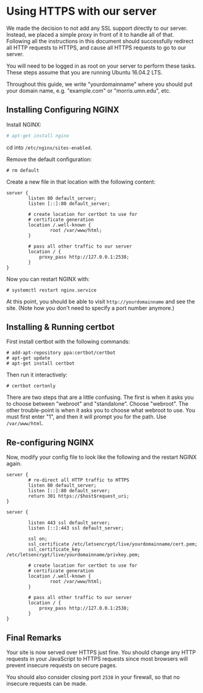 # Using HTTPS with our server

We made the decision to not add any SSL support
directly to our server. Instead, we placed a simple
proxy in front of it to handle all of that. Following
all the instructions in this document should successfully
redirect all HTTP requests to HTTPS, and cause all HTTPS requests
to go to our server.

You will need to be logged in as root on your server to perform
these tasks. These steps assume that you are running Ubuntu 16.04.2 LTS.

Throughout this guide, we write "yourdomainname" where you should
put your domain name, e.g. "example.com" or "morris.umn.edu", etc.

## Installing Configuring NGINX

Install NGINX:
```bash
# apt-get install nginx
```

cd into `/etc/nginx/sites-enabled`.

Remove the default configuration:
```
# rm default
```

Create a new file in that location with the following content:
```
server {
        listen 80 default_server;
        listen [::]:80 default_server;
        
        # create location for certbot to use for 
        # certificate generation
        location /.well-known {
                root /var/www/html;
        }

        # pass all other traffic to our server
        location / {
            proxy_pass http://127.0.0.1:2538;             
        }
}
```

Now you can restart NGINX with:
```
# systemctl restart nginx.service
```

At this point, you should be able to visit `http://yourdomainname` and see
the site. (Note how you don't need to specify a port number anymore.)


## Installing & Running certbot

First install certbot with the following commands:
```
# add-apt-repository ppa:certbot/certbot
# apt-get update
# apt-get install certbot 
```

Then run it interactively:
```
# certbot certonly
```

There are two steps that are a little confusing. The first 
is when it asks you to choose between "webroot" and "standalone".
Choose "webroot". The other trouble-point is when it asks you to
choose what webroot to use. You must first enter "1", and then it
will prompt you for the path. Use `/var/www/html`.

## Re-configuring NGINX

Now, modify your config file to look like the following and the 
restart NGINX again.

```
server {
        # re-direct all HTTP traffic to HTTPS
        listen 80 default_server;
        listen [::]:80 default_server;
        return 301 https://$host$request_uri;
}

server {

        listen 443 ssl default_server;
        listen [::]:443 ssl default_server;

        ssl on;
        ssl_certificate /etc/letsencrypt/live/yourdomainname/cert.pem;
        ssl_certificate_key /etc/letsencrypt/live/yourdomainname/privkey.pem;
        
        # create location for certbot to use for 
        # certificate generation
        location /.well-known {
                root /var/www/html;
        }

        # pass all other traffic to our server
        location / {
            proxy_pass http://127.0.0.1:2538;             
        }
}
```


## Final Remarks

Your site is now served over HTTPS just fine. You should change any HTTP requests
in your JavaScript to HTTPS requests since most browsers will prevent insecure
requests on secure pages. 

You should also consider closing port `2538` in your firewall, so that no 
insecure requests can be made.

